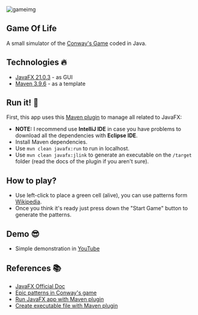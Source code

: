 ![gameimg](https://cloud.githubusercontent.com/assets/20020612/21897521/d11b18d2-d8b7-11e6-8659-4012fe720614.png)

## Game Of Life
A small simulator of the [Conway's Game](https://en.wikipedia.org/wiki/Conway%27s_Game_of_Life) coded in Java.

## Technologies :fire:

- [JavaFX 21.0.3](https://openjfx.io/) - as GUI
- [Maven 3.9.6](https://maven.apache.org) - as a template

## Run it! :rocket:
First, this app uses this [Maven plugin](https://github.com/openjfx/javafx-maven-plugin) to manage all related to JavaFX:

- **NOTE:** I recommend use **IntelliJ IDE** in case you have problems to download all the dependencies with **Eclipse IDE**.
- Install Maven dependencies.
- Use `mvn clean javafx:run` to run in localhost.
- Use `mvn clean javafx:jlink` to generate an executable on the `/target` folder (read the docs of the plugin if you aren't sure).

## How to play?
- Use left-click to place a green cell (alive), you can use patterns form [Wikipedia](https://en.wikipedia.org/wiki/Conway%27s_Game_of_Life).
- Once you think it's ready just press down the "Start Game" button to generate the patterns.

## Demo :sunglasses:
- Simple demonstration in [YouTube](https://www.youtube.com/watch?v=Kh5HhEx9gj0)

## References :books:
- [JavaFX Official Doc](https://openjfx.io/openjfx-docs/)
- [Epic patterns in Conway's game](https://www.youtube.com/watch?v=C2vgICfQawE)
- [Run JavaFX app with Maven plugin](https://github.com/openjfx/javafx-maven-plugin?tab=readme-ov-file#javafxrun-options)
- [Create executable file with Maven plugin](https://github.com/openjfx/javafx-maven-plugin?tab=readme-ov-file#javafxjlink-options)